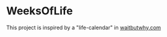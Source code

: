 # WeeksOfLife


This project is inspired by a "life-calendar" in [waitbutwhy.com](https://store.waitbutwhy.com/products/life-calendar)
